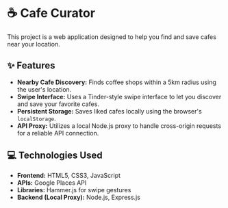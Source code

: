 # ☕ Cafe Curator

This project is a web application designed to help you find and save cafes near your location.

## ✨ Features

- **Nearby Cafe Discovery:** Finds coffee shops within a 5km radius using the user's location.
- **Swipe Interface:** Uses a Tinder-style swipe interface to let you discover and save your favorite cafes.
- **Persistent Storage:** Saves liked cafes locally using the browser's `localStorage`.
- **API Proxy:** Utilizes a local Node.js proxy to handle cross-origin requests for a reliable API connection.

## 💻 Technologies Used

- **Frontend:** HTML5, CSS3, JavaScript
- **APIs:** Google Places API
- **Libraries:** Hammer.js for swipe gestures
- **Backend (Local Proxy):** Node.js, Express.js



